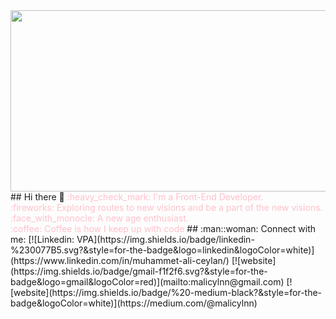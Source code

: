 <img src="https://media.licdn.com/dms/image/D5616AQFr7JtNV1-ySw/profile-displaybackgroundimage-shrink_350_1400/0/1721746732241?e=1728518400&v=beta&t=fe0DrLSxBnzGwtUjYE6HA4Dml48q7gMnv9Cm6A65bR8" align="right" width="1000" height="290">
</br>
</br>
## Hi there 👋 
<font color="pink"> :heavy_check_mark: I'm a Front-End Developer. </font>
</br>
<font color="pink">:fireworks: Exploring routes to new visions and be a part of the new visions. </font>
</br>
<font color="pink"> :face_with_monocle: A new age enthusiast. </font>
</br>
<font color="pink">:coffee: Coffee is how I keep up with code</font>
## :man::woman: Connect with me:
[![Linkedin: VPA](https://img.shields.io/badge/linkedin-%230077B5.svg?&style=for-the-badge&logo=linkedin&logoColor=white)](https://www.linkedin.com/in/muhammet-ali-ceylan/)
[![website](https://img.shields.io/badge/gmail-f1f2f6.svg?&style=for-the-badge&logo=gmail&logoColor=red)](mailto:malicylnn@gmail.com)
[![website](https://img.shields.io/badge/%20-medium-black?&style=for-the-badge&logoColor=white)](https://medium.com/@malicylnn)

